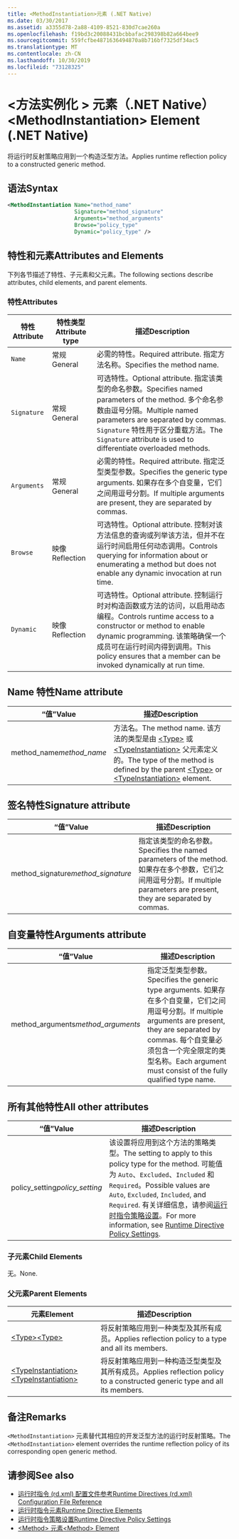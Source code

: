 ```yaml
---
title: <MethodInstantiation>元素 (.NET Native)
ms.date: 03/30/2017
ms.assetid: a3355d78-2a88-4109-8521-830d7cae260a
ms.openlocfilehash: f19bd3c20088431bcbbafac298398b82a664bee9
ms.sourcegitcommit: 559fcfbe4871636494870a8b716bf7325df34ac5
ms.translationtype: MT
ms.contentlocale: zh-CN
ms.lasthandoff: 10/30/2019
ms.locfileid: "73128325"
---
```

# <a name="methodinstantiation-element-net-native"></a><span data-ttu-id="1e2bd-102">\<方法实例化 > 元素（.NET Native）</span><span class="sxs-lookup"><span data-stu-id="1e2bd-102">\<MethodInstantiation> Element (.NET Native)</span></span>
<span data-ttu-id="1e2bd-103">将运行时反射策略应用到一个构造泛型方法。</span><span class="sxs-lookup"><span data-stu-id="1e2bd-103">Applies runtime reflection policy to a constructed generic method.</span></span>  
  
## <a name="syntax"></a><span data-ttu-id="1e2bd-104">语法</span><span class="sxs-lookup"><span data-stu-id="1e2bd-104">Syntax</span></span>  
  
```xml  
<MethodInstantiation Name="method_name"  
                     Signature="method_signature"  
                     Arguments="method_arguments"  
                     Browse="policy_type"  
                     Dynamic="policy_type" />  
```  
  
## <a name="attributes-and-elements"></a><span data-ttu-id="1e2bd-105">特性和元素</span><span class="sxs-lookup"><span data-stu-id="1e2bd-105">Attributes and Elements</span></span>  
 <span data-ttu-id="1e2bd-106">下列各节描述了特性、子元素和父元素。</span><span class="sxs-lookup"><span data-stu-id="1e2bd-106">The following sections describe attributes, child elements, and parent elements.</span></span>  
  
### <a name="attributes"></a><span data-ttu-id="1e2bd-107">特性</span><span class="sxs-lookup"><span data-stu-id="1e2bd-107">Attributes</span></span>  
  
|<span data-ttu-id="1e2bd-108">特性</span><span class="sxs-lookup"><span data-stu-id="1e2bd-108">Attribute</span></span>|<span data-ttu-id="1e2bd-109">特性类型</span><span class="sxs-lookup"><span data-stu-id="1e2bd-109">Attribute type</span></span>|<span data-ttu-id="1e2bd-110">描述</span><span class="sxs-lookup"><span data-stu-id="1e2bd-110">Description</span></span>|  
|---------------|--------------------|-----------------|  
|`Name`|<span data-ttu-id="1e2bd-111">常规</span><span class="sxs-lookup"><span data-stu-id="1e2bd-111">General</span></span>|<span data-ttu-id="1e2bd-112">必需的特性。</span><span class="sxs-lookup"><span data-stu-id="1e2bd-112">Required attribute.</span></span> <span data-ttu-id="1e2bd-113">指定方法名称。</span><span class="sxs-lookup"><span data-stu-id="1e2bd-113">Specifies the method name.</span></span>|  
|`Signature`|<span data-ttu-id="1e2bd-114">常规</span><span class="sxs-lookup"><span data-stu-id="1e2bd-114">General</span></span>|<span data-ttu-id="1e2bd-115">可选特性。</span><span class="sxs-lookup"><span data-stu-id="1e2bd-115">Optional attribute.</span></span> <span data-ttu-id="1e2bd-116">指定该类型的命名参数。</span><span class="sxs-lookup"><span data-stu-id="1e2bd-116">Specifies named parameters of the method.</span></span> <span data-ttu-id="1e2bd-117">多个命名参数由逗号分隔。</span><span class="sxs-lookup"><span data-stu-id="1e2bd-117">Multiple named parameters are separated by commas.</span></span> <span data-ttu-id="1e2bd-118">`Signature` 特性用于区分重载方法。</span><span class="sxs-lookup"><span data-stu-id="1e2bd-118">The `Signature` attribute is used to differentiate overloaded methods.</span></span>|  
|`Arguments`|<span data-ttu-id="1e2bd-119">常规</span><span class="sxs-lookup"><span data-stu-id="1e2bd-119">General</span></span>|<span data-ttu-id="1e2bd-120">必需的特性。</span><span class="sxs-lookup"><span data-stu-id="1e2bd-120">Required attribute.</span></span> <span data-ttu-id="1e2bd-121">指定泛型类型参数。</span><span class="sxs-lookup"><span data-stu-id="1e2bd-121">Specifies the generic type arguments.</span></span> <span data-ttu-id="1e2bd-122">如果存在多个自变量，它们之间用逗号分割。</span><span class="sxs-lookup"><span data-stu-id="1e2bd-122">If multiple arguments are present, they are separated by commas.</span></span>|  
|`Browse`|<span data-ttu-id="1e2bd-123">映像</span><span class="sxs-lookup"><span data-stu-id="1e2bd-123">Reflection</span></span>|<span data-ttu-id="1e2bd-124">可选特性。</span><span class="sxs-lookup"><span data-stu-id="1e2bd-124">Optional attribute.</span></span> <span data-ttu-id="1e2bd-125">控制对该方法信息的查询或列举该方法，但并不在运行时间启用任何动态调用。</span><span class="sxs-lookup"><span data-stu-id="1e2bd-125">Controls querying for information about or enumerating a method but does not enable any dynamic invocation at run time.</span></span>|  
|`Dynamic`|<span data-ttu-id="1e2bd-126">映像</span><span class="sxs-lookup"><span data-stu-id="1e2bd-126">Reflection</span></span>|<span data-ttu-id="1e2bd-127">可选特性。</span><span class="sxs-lookup"><span data-stu-id="1e2bd-127">Optional attribute.</span></span> <span data-ttu-id="1e2bd-128">控制运行时对构造函数或方法的访问，以启用动态编程。</span><span class="sxs-lookup"><span data-stu-id="1e2bd-128">Controls runtime access to a constructor or method to enable dynamic programming.</span></span> <span data-ttu-id="1e2bd-129">该策略确保一个成员可在运行时间内得到调用。</span><span class="sxs-lookup"><span data-stu-id="1e2bd-129">This policy ensures that a member can be invoked dynamically at run time.</span></span>|  
  
## <a name="name-attribute"></a><span data-ttu-id="1e2bd-130">Name 特性</span><span class="sxs-lookup"><span data-stu-id="1e2bd-130">Name attribute</span></span>  
  
|<span data-ttu-id="1e2bd-131">“值”</span><span class="sxs-lookup"><span data-stu-id="1e2bd-131">Value</span></span>|<span data-ttu-id="1e2bd-132">描述</span><span class="sxs-lookup"><span data-stu-id="1e2bd-132">Description</span></span>|  
|-----------|-----------------|  
|<span data-ttu-id="1e2bd-133">method_name</span><span class="sxs-lookup"><span data-stu-id="1e2bd-133">*method_name*</span></span>|<span data-ttu-id="1e2bd-134">方法名。</span><span class="sxs-lookup"><span data-stu-id="1e2bd-134">The method name.</span></span> <span data-ttu-id="1e2bd-135">该方法的类型是由 [\<Type>](type-element-net-native.md) 或 [\<TypeInstantiation>](typeinstantiation-element-net-native.md) 父元素定义的。</span><span class="sxs-lookup"><span data-stu-id="1e2bd-135">The type of the method is defined by the parent [\<Type>](type-element-net-native.md) or [\<TypeInstantiation>](typeinstantiation-element-net-native.md) element.</span></span>|  
  
## <a name="signature-attribute"></a><span data-ttu-id="1e2bd-136">签名特性</span><span class="sxs-lookup"><span data-stu-id="1e2bd-136">Signature attribute</span></span>  
  
|<span data-ttu-id="1e2bd-137">“值”</span><span class="sxs-lookup"><span data-stu-id="1e2bd-137">Value</span></span>|<span data-ttu-id="1e2bd-138">描述</span><span class="sxs-lookup"><span data-stu-id="1e2bd-138">Description</span></span>|  
|-----------|-----------------|  
|<span data-ttu-id="1e2bd-139">method_signature</span><span class="sxs-lookup"><span data-stu-id="1e2bd-139">*method_signature*</span></span>|<span data-ttu-id="1e2bd-140">指定该类型的命名参数。</span><span class="sxs-lookup"><span data-stu-id="1e2bd-140">Specifies the named parameters of the method.</span></span> <span data-ttu-id="1e2bd-141">如果存在多个参数，它们之间用逗号分割。</span><span class="sxs-lookup"><span data-stu-id="1e2bd-141">If multiple parameters are present, they are separated by commas.</span></span>|  
  
## <a name="arguments-attribute"></a><span data-ttu-id="1e2bd-142">自变量特性</span><span class="sxs-lookup"><span data-stu-id="1e2bd-142">Arguments attribute</span></span>  
  
|<span data-ttu-id="1e2bd-143">“值”</span><span class="sxs-lookup"><span data-stu-id="1e2bd-143">Value</span></span>|<span data-ttu-id="1e2bd-144">描述</span><span class="sxs-lookup"><span data-stu-id="1e2bd-144">Description</span></span>|  
|-----------|-----------------|  
|<span data-ttu-id="1e2bd-145">method_arguments</span><span class="sxs-lookup"><span data-stu-id="1e2bd-145">*method_arguments*</span></span>|<span data-ttu-id="1e2bd-146">指定泛型类型参数。</span><span class="sxs-lookup"><span data-stu-id="1e2bd-146">Specifies the generic type arguments.</span></span> <span data-ttu-id="1e2bd-147">如果存在多个自变量，它们之间用逗号分割。</span><span class="sxs-lookup"><span data-stu-id="1e2bd-147">If multiple arguments are present, they are separated by commas.</span></span> <span data-ttu-id="1e2bd-148">每个自变量必须包含一个完全限定的类型名称。</span><span class="sxs-lookup"><span data-stu-id="1e2bd-148">Each argument must consist of the fully qualified type name.</span></span>|  
  
## <a name="all-other-attributes"></a><span data-ttu-id="1e2bd-149">所有其他特性</span><span class="sxs-lookup"><span data-stu-id="1e2bd-149">All other attributes</span></span>  
  
|<span data-ttu-id="1e2bd-150">“值”</span><span class="sxs-lookup"><span data-stu-id="1e2bd-150">Value</span></span>|<span data-ttu-id="1e2bd-151">描述</span><span class="sxs-lookup"><span data-stu-id="1e2bd-151">Description</span></span>|  
|-----------|-----------------|  
|<span data-ttu-id="1e2bd-152">policy_setting</span><span class="sxs-lookup"><span data-stu-id="1e2bd-152">*policy_setting*</span></span>|<span data-ttu-id="1e2bd-153">该设置将应用到这个方法的策略类型。</span><span class="sxs-lookup"><span data-stu-id="1e2bd-153">The setting to apply to this policy type for the method.</span></span> <span data-ttu-id="1e2bd-154">可能值为 `Auto`、`Excluded`、`Included` 和 `Required`。</span><span class="sxs-lookup"><span data-stu-id="1e2bd-154">Possible values are `Auto`, `Excluded`, `Included`, and `Required`.</span></span> <span data-ttu-id="1e2bd-155">有关详细信息，请参阅[运行时指令策略设置](runtime-directive-policy-settings.md)。</span><span class="sxs-lookup"><span data-stu-id="1e2bd-155">For more information, see [Runtime Directive Policy Settings](runtime-directive-policy-settings.md).</span></span>|  
  
### <a name="child-elements"></a><span data-ttu-id="1e2bd-156">子元素</span><span class="sxs-lookup"><span data-stu-id="1e2bd-156">Child Elements</span></span>  
 <span data-ttu-id="1e2bd-157">无。</span><span class="sxs-lookup"><span data-stu-id="1e2bd-157">None.</span></span>  
  
### <a name="parent-elements"></a><span data-ttu-id="1e2bd-158">父元素</span><span class="sxs-lookup"><span data-stu-id="1e2bd-158">Parent Elements</span></span>  
  
|<span data-ttu-id="1e2bd-159">元素</span><span class="sxs-lookup"><span data-stu-id="1e2bd-159">Element</span></span>|<span data-ttu-id="1e2bd-160">描述</span><span class="sxs-lookup"><span data-stu-id="1e2bd-160">Description</span></span>|  
|-------------|-----------------|  
|[<span data-ttu-id="1e2bd-161">\<Type></span><span class="sxs-lookup"><span data-stu-id="1e2bd-161">\<Type></span></span>](type-element-net-native.md)|<span data-ttu-id="1e2bd-162">将反射策略应用到一种类型及其所有成员。</span><span class="sxs-lookup"><span data-stu-id="1e2bd-162">Applies reflection policy to a type and all its members.</span></span>|  
|[<span data-ttu-id="1e2bd-163">\<TypeInstantiation></span><span class="sxs-lookup"><span data-stu-id="1e2bd-163">\<TypeInstantiation></span></span>](typeinstantiation-element-net-native.md)|<span data-ttu-id="1e2bd-164">将反射策略应用到一种构造泛型类型及其所有成员。</span><span class="sxs-lookup"><span data-stu-id="1e2bd-164">Applies reflection policy to a constructed generic type and all its members.</span></span>|  
  
## <a name="remarks"></a><span data-ttu-id="1e2bd-165">备注</span><span class="sxs-lookup"><span data-stu-id="1e2bd-165">Remarks</span></span>  
 <span data-ttu-id="1e2bd-166">`<MethodInstantiation>` 元素替代其相应的开发泛型方法的运行时反射策略。</span><span class="sxs-lookup"><span data-stu-id="1e2bd-166">The `<MethodInstantiation>` element overrides the runtime reflection policy of its corresponding open generic method.</span></span>  
  
## <a name="see-also"></a><span data-ttu-id="1e2bd-167">请参阅</span><span class="sxs-lookup"><span data-stu-id="1e2bd-167">See also</span></span>

- [<span data-ttu-id="1e2bd-168">运行时指令 (rd.xml) 配置文件参考</span><span class="sxs-lookup"><span data-stu-id="1e2bd-168">Runtime Directives (rd.xml) Configuration File Reference</span></span>](runtime-directives-rd-xml-configuration-file-reference.md)
- [<span data-ttu-id="1e2bd-169">运行时指令元素</span><span class="sxs-lookup"><span data-stu-id="1e2bd-169">Runtime Directive Elements</span></span>](runtime-directive-elements.md)
- [<span data-ttu-id="1e2bd-170">运行时指令策略设置</span><span class="sxs-lookup"><span data-stu-id="1e2bd-170">Runtime Directive Policy Settings</span></span>](runtime-directive-policy-settings.md)
- [<span data-ttu-id="1e2bd-171">\<Method> 元素</span><span class="sxs-lookup"><span data-stu-id="1e2bd-171">\<Method> Element</span></span>](method-element-net-native.md)
